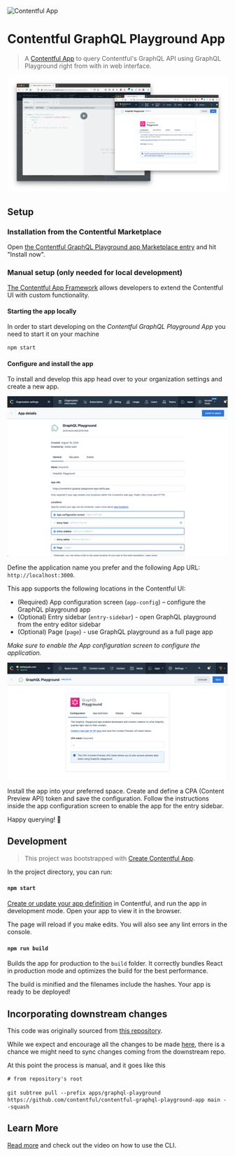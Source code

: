 ![Contentful App](https://img.shields.io/badge/Contentful-App-blue)

# Contentful GraphQL Playground App

> A [Contentful App](https://www.contentful.com/developers/docs/extensibility/app-framework/) to query Contentful's GraphQL API using GraphQL Playground right from with in web interface.

![Screenshot of GraphQL playground inside of the Contentful UI](./screenshot.png)

## Setup

### Installation from the Contentful Marketplace

Open [the Contentful GraphQL Playground app Marketplace entry](https://www.contentful.com/marketplace/app/graphql-playground/) and hit "Install now".

### Manual setup (only needed for local development)

[The Contentful App Framework](https://www.contentful.com/developers/docs/extensibility/app-framework/) allows developers to extend the Contentful UI with custom functionality.

#### Starting the app locally

In order to start developing on the _Contentful GraphQL Playground App_ you need to start it on your machine

```sh
npm start
```

#### Configure and install the app

To install and develop this app head over to your organization settings and create a new app.

![Installation dialog](./docs/installation.png)

Define the application name you prefer and the following App URL: `http://localhost:3000`.

This app supports the following locations in the Contentful UI:

- (Required) App configuration screen (`app-config`) – configure the GraphQL playground app
- (Optional) Entry sidebar (`entry-sidebar`) - open GraphQL playground from the entry editor sidebar
- (Optional) Page (`page`) - use GraphQL playground as a full page app

_Make sure to enable the App configuration screen to configure the application._

![App configuration dialog](./docs/app-config.png)

Install the app into your preferred space. Create and define a CPA (Content Preview API) token and save the configuration. Follow the instructions inside the app configuration screen to enable the app for the entry sidebar.

Happy querying! 👋

## Development

> This project was bootstrapped with [Create Contentful App](https://github.com/contentful/create-contentful-app).

In the project directory, you can run:

#### `npm start`

[Create or update your app definition](#configure-and-install-the-app) in Contentful, and run the app in development mode.
Open your app to view it in the browser.

The page will reload if you make edits.
You will also see any lint errors in the console.

#### `npm run build`

Builds the app for production to the `build` folder.
It correctly bundles React in production mode and optimizes the build for the best performance.

The build is minified and the filenames include the hashes.
Your app is ready to be deployed!

## Incorporating downstream changes

This code was originally sourced from [this repository](https://github.com/contentful/contentful-graphql-playground-app).

While we expect and encourage all the changes to be made [here](https://github.com/contentful/apps), there is a chance
we might need to sync changes coming from the downstream repo.

At this point the process is manual, and it goes like this

```shell
# from repository's root

git subtree pull --prefix apps/graphql-playground https://github.com/contentful/contentful-graphql-playground-app main --squash
```

## Learn More

[Read more](https://www.contentful.com/developers/docs/extensibility/app-framework/create-contentful-app/) and check out the video on how to use the CLI.
